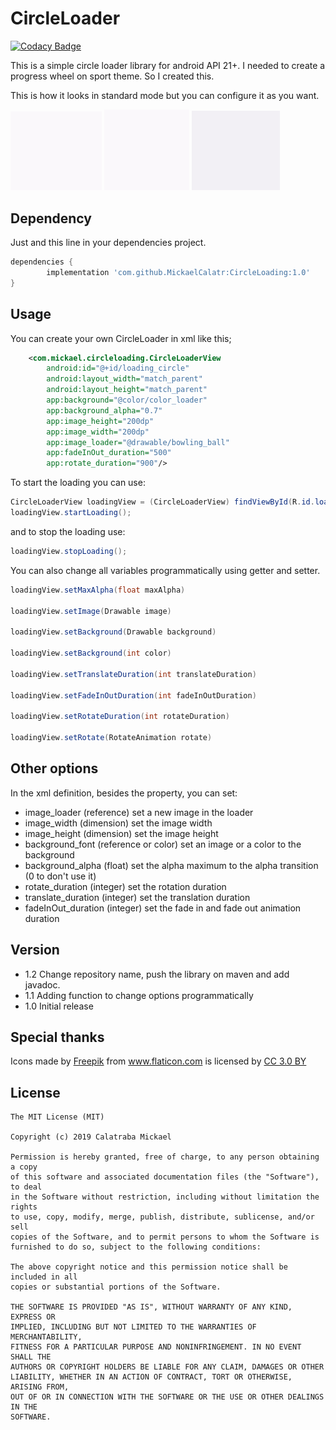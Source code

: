 # CircleLoader
[![Codacy Badge](https://api.codacy.com/project/badge/Grade/741c49ce40a24b508f327cf2857a1003)](https://www.codacy.com/app/MickaelCalatr/SportLoader?utm_source=github.com&amp;utm_medium=referral&amp;utm_content=MickaelCalatr/SportLoader&amp;utm_campaign=Badge_Grade)

This is a simple circle loader library for android API 21+.
I needed to create a progress wheel on sport theme. So I created this.

This is how it looks in standard mode but you can configure it as you want.

<img src="assets/soccer_demo.gif" width="29%"/>
<img src="assets/bowling_demo.gif" width="27%"/>
<img src="assets/car_demo.gif" width="28%"/>

## Dependency
Just and this line in your dependencies project.
```gradle
dependencies {
        implementation 'com.github.MickaelCalatr:CircleLoading:1.0'
}
```
## Usage
You can create your own CircleLoader in xml like this;

```xml
    <com.mickael.circleloading.CircleLoaderView
        android:id="@+id/loading_circle"
        android:layout_width="match_parent"
        android:layout_height="match_parent"
        app:background="@color/color_loader"
        app:background_alpha="0.7"
        app:image_height="200dp"
        app:image_width="200dp"
        app:image_loader="@drawable/bowling_ball"
        app:fadeInOut_duration="500"
        app:rotate_duration="900"/>
```

To start the loading you can use:
```java
CircleLoaderView loadingView = (CircleLoaderView) findViewById(R.id.loading_circle);
loadingView.startLoading();
```
 and to stop the loading use:
```java
loadingView.stopLoading();
```

You can also change all variables programmatically using getter and setter.
```java
loadingView.setMaxAlpha(float maxAlpha)

loadingView.setImage(Drawable image)

loadingView.setBackground(Drawable background)

loadingView.setBackground(int color)

loadingView.setTranslateDuration(int translateDuration)

loadingView.setFadeInOutDuration(int fadeInOutDuration)

loadingView.setRotateDuration(int rotateDuration)

loadingView.setRotate(RotateAnimation rotate)
```

## Other options
In the xml definition, besides the property, you can set:

-   image_loader (reference) set a new image in the loader
-   image_width (dimension) set the image width
-   image_height (dimension) set the image height
-   background_font (reference or color) set an image or a color to the background
-   background_alpha (float) set the alpha maximum to the alpha transition (0 to don't use it)
-   rotate_duration (integer) set the rotation duration
-   translate_duration (integer) set the translation duration
-   fadeInOut_duration (integer) set the fade in and fade out animation duration

## Version

-   1.2 Change repository name, push the library on maven and add javadoc.
-   1.1 Adding function to change options programmatically
-   1.0 Initial release

## Special thanks
Icons made by <a href="https://www.freepik.com/" title="Freepik">Freepik</a>
from <a href="https://www.flaticon.com/" title="Flaticon">www.flaticon.com</a>
is licensed by <a href="http://creativecommons.org/licenses/by/3.0/" title="Creative Commons BY 3.0" target="blank"> CC 3.0 BY</a>

## License

```license
The MIT License (MIT)

Copyright (c) 2019 Calatraba Mickael

Permission is hereby granted, free of charge, to any person obtaining a copy
of this software and associated documentation files (the "Software"), to deal
in the Software without restriction, including without limitation the rights
to use, copy, modify, merge, publish, distribute, sublicense, and/or sell
copies of the Software, and to permit persons to whom the Software is
furnished to do so, subject to the following conditions:

The above copyright notice and this permission notice shall be included in all
copies or substantial portions of the Software.

THE SOFTWARE IS PROVIDED "AS IS", WITHOUT WARRANTY OF ANY KIND, EXPRESS OR
IMPLIED, INCLUDING BUT NOT LIMITED TO THE WARRANTIES OF MERCHANTABILITY,
FITNESS FOR A PARTICULAR PURPOSE AND NONINFRINGEMENT. IN NO EVENT SHALL THE
AUTHORS OR COPYRIGHT HOLDERS BE LIABLE FOR ANY CLAIM, DAMAGES OR OTHER
LIABILITY, WHETHER IN AN ACTION OF CONTRACT, TORT OR OTHERWISE, ARISING FROM,
OUT OF OR IN CONNECTION WITH THE SOFTWARE OR THE USE OR OTHER DEALINGS IN THE
SOFTWARE.
```
